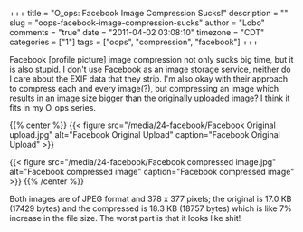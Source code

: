 +++
title = "O_ops: Facebook Image Compression Sucks!"
description = ""
slug = "oops-facebook-image-compression-sucks"
author = "Lobo"
comments = "true"
date = "2011-04-02 03:08:10"
timezone = "CDT"
categories = ["1"]
tags = ["oops", "compression", "facebook"]
+++


Facebook [profile picture] image compression not only sucks big time, but it is also stupid. I don't use Facebook as an image storage service, neither do I care about the EXIF data that they strip. I'm also okay with their approach to compress each and every image(?), but compressing an image which results in an image size bigger than the originally uploaded image? I think it fits in my O_ops series.

{{% center %}}
{{< figure src="/media/24-facebook/Facebook Original upload.jpg" alt="Facebook Original Upload" caption="Facebook Original Upload" >}}

{{< figure src="/media/24-facebook/Facebook compressed image.jpg" alt="Facebook compressed image" caption="Facebook compressed image" >}}
{{% /center %}}

Both images are of JPEG format and 378 x 377 pixels; the original is 17.0 KB (17429 bytes) and the compressed is 18.3 KB (18757 bytes) which is like 7% increase in the file size. The worst part is that it looks like shit!
